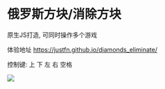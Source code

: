 # 俄罗斯方块/消除方块 

原生JS打造, 可同时操作多个游戏 

体验地址
https://justfn.github.io/diamonds_eliminate/

控制键: 上 下 左 右 空格 

<img src="./doc/Animation.gif" > 












